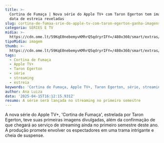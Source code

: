 ```yaml
---
title: >-
  Cortina de Fumaça | Nova série do Apple TV+ com Taron Egerton tem imagens e
  data de estreia reveladas
slug: cortina-de-fumaa-srie-do-apple-tv-com-taron-egerton-ganha-imagens-e-data
categoria: SÉRIES E TV
midia: >-
  https://cdn.ome.lt/59KqE0nebemyvKMhrQ5qdryrIFY=/480x360/smart/extras/conteudos/omelete_THUMB_-_2025-04-15T124613.894.png
tipoMidia: imagem
thumb: >-
  https://cdn.ome.lt/59KqE0nebemyvKMhrQ5qdryrIFY=/480x360/smart/extras/conteudos/omelete_THUMB_-_2025-04-15T124613.894.png
tags:
  - Cortina de Fumaça
  - Apple TV+
  - Taron Egerton
  - série
  - streaming
  - estreia
keywords: 'Cortina de Fumaça, Apple TV+, Taron Egerton, série, streaming, estreia'
author: Ana Luiza
data: '2025-04-15T16:12:15.931Z'
resumo: A série será lançada no streaming no primeiro semestre
---
```


A nova série do Apple TV+, 'Cortina de Fumaça', estrelada por Taron Egerton, teve suas primeiras imagens divulgadas, além da confirmação de que chegará ao serviço de streaming ainda no primeiro semestre deste ano. A produção promete envolver os espectadores em uma trama intrigante e cheia de suspense.
